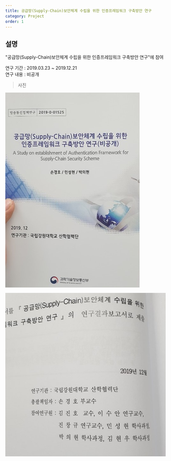 ```yaml
---
title: 공급망(Supply-Chain)보안체계 수립을 위한 인증프레임워크 구축방안 연구
category: Project
order: 1
---
```


## 설명

"공급망(Supply-Chain)보안체계 수립을 위한 인증프레임워크 구축방안 연구"에 참여<br>

연구 기간 : 2019.03.23 ~ 2019.12.21<br>
연구 내용 : 비공개<br>

>사진

<img src="/images/project/sc/sc1.jpg" alt="pdson1"><br>

<img src="/images/project/sc/sc2.jpg" alt="pdson2"><br>
